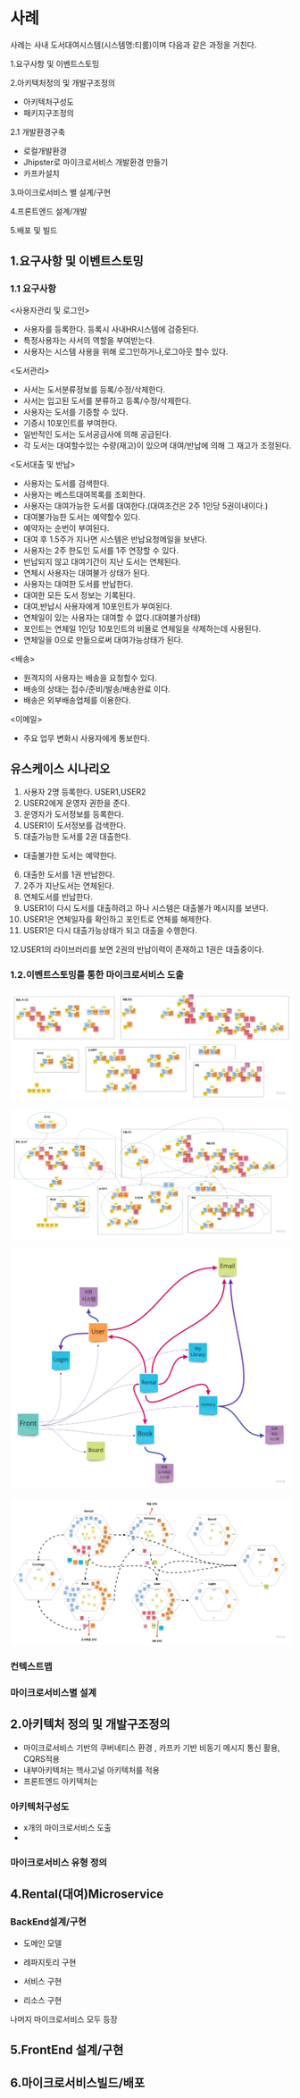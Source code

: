 # 사례
사례는 사내 도서대여시스템(시스템명:티룸)이며 다음과 같은 과정을 거친다. 

1.요구사항 및 이벤트스토밍

2.아키텍처정의 및 개발구조정의
- 아키텍처구성도
- 패키지구조정의

2.1 개발환경구축
- 로컬개발환경
- Jhipster로 마이크로서비스 개발환경 만들기
- 카프카설치

3.마이크로서비스 별 설계/구현

4.프론트엔드 설계/개발

5.배포 및 빌드


## 1.요구사항 및 이벤트스토밍
### 1.1 요구사항 
<사용자관리 및 로그인>
- 사용자를 등록한다. 등록시 사내HR시스템에 검증된다.
- 특정사용자는 사서의 역할을 부여받는다.
- 사용자는 시스템 사용을 위해 로그인하거나,로그아웃 할수 있다.

<도서관리>
- 사서는 도서분류정보를 등록/수정/삭제한다.
- 사서는 입고된 도서를 분류하고 등록/수정/삭제한다.
- 사용자는 도서를 기증할 수 있다.
- 기증시 10포인트를 부여한다.
- 일반적인 도서는 도서공급사에 의해 공급된다.
- 각 도서는 대여할수있는 수량(재고)이 있으며 대여/반납에 의해 그 재고가 조정된다.

<도서대출 및 반납>
- 사용자는 도서를 검색한다.
- 사용자는 베스트대여목록를 조회한다.
- 사용자는 대여가능한 도서를 대여한다.(대여조건은 2주 1인당 5권이내이다.)
- 대여불가능한 도서는 예약할수 있다.
- 예약자는 순번이 부여된다.
- 대여 후 1.5주가 지나면 시스템은 반납요청메일을 보낸다.
- 사용자는 2주 한도인 도서를 1주 연장할 수 있다.
- 반납되지 않고 대여기간이 지난 도서는 연체된다.
- 연체시 사용자는 대여불가 상태가 된다.
- 사용자는 대여한 도서를 반납한다.
- 대여한 모든 도서 정보는 기록된다.
- 대여,반납시 사용자에게 10포인트가 부여된다.
- 연체일이 있는 사용자는 대여할 수 없다.(대여불가상태)
- 포인트는 연체일 1인당 10포인트의 비욜로 연체일을 삭제하는데 사용된다.
- 연체일을 0으로 만듦으로써 대여가능상태가 된다.

<배송>
- 원격지의 사용자는 배송을 요청할수 있다.
- 배송의 상태는 접수/준비/발송/배송완료 이다.
- 배송은 외부배송업체를 이용한다.

<이메일>
- 주요 업무 변화시 사용자에게 통보한다.


## 유스케이스 시나리오
1. 사용자 2명 등록한다. USER1,USER2
2. USER2에게 운영자 권한을 준다.
3. 운영자가 도서정보를 등록한다.
4. USER1이 도서정보를 검색한다. 
5. 대출가능한 도서를 2권 대출한다.
- 대출불가한 도서는 예약한다.
6. 대출한 도서를 1권 반납한다.
7. 2주가 지난도서는 연체된다.
8. 연체도서를 반납한다.
9. USER1이 다시 도서를 대출하려고 하나 시스템은 대출불가 메시지를 보낸다.
10. USER1은 연체일자를 확인하고 포인트로 연체를 해제한다.
11. USER1은 다시 대출가능상태가 되고 대출을 수행한다.

12.USER1의 라이브러리를 보면 2권의 반납이력이 존재하고 1권은 대출중이다.


### 1.2.이벤트스토밍를 통한 마이크로서비스 도출
![subdomain](https://github.com/CNAPS-MSA/CNAPS3/blob/master/img/subdomain.jpg)  

![subdomain](https://github.com/CNAPS-MSA/CNAPS3/blob/master/img/BC.jpg)  

![subdomain](https://github.com/CNAPS-MSA/CNAPS3/blob/master/img/ContextMap.jpg)  

![subdomain](https://github.com/CNAPS-MSA/CNAPS3/blob/master/img/contextMap2.jpg)  


### 컨텍스트맵

### 마이크로서비스별 설계



## 2.아키텍처 정의 및 개발구조정의
- 마이크로서비스 기반의 쿠버네티스 환경 , 카프카 기반 비동기 메시지 통신 활용, CQRS적용
- 내부아키텍처는 헥사고널 아키텍처를 적용
- 프론트엔드 아키텍처는

### 아키텍처구성도
- x개의 마이크로서비스 도출
- 


### 마이크로서비스 유형 정의







## 4.Rental(대여)Microservice
### BackEnd설계/구현
- 도메인 모델

- 레파지토리 구현
- 서비스 구현
- 리소스 구현

나머지 마이크로서비스 모두 등장


## 5.FrontEnd 설계/구현




## 6.마이크로서비스빌드/배포

